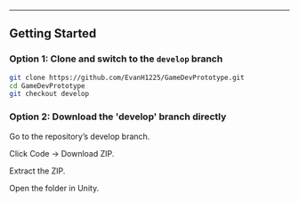 
---

## Getting Started

### Option 1: Clone and switch to the `develop` branch
```bash
git clone https://github.com/EvanH1225/GameDevPrototype.git
cd GameDevPrototype
git checkout develop

```

### Option 2: Download the 'develop' branch directly
Go to the repository’s develop branch.

Click Code -> Download ZIP.

Extract the ZIP.

Open the folder in Unity.
